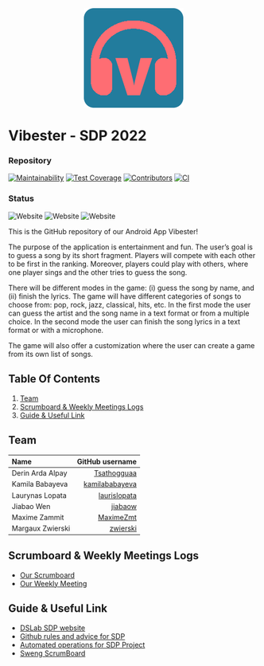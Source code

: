 <div align="center"> <img src="app/src/main/res/drawable/logo.png" align=center></img> </div>

# Vibester - SDP 2022

### Repository

[![Maintainability](https://img.shields.io/codeclimate/maintainability/MaximeZmt/SDP_2022-Vibester?style=flat-square&logo=codeclimate&logoColor=white&color=227C9D)](https://codeclimate.com/github/MaximeZmt/SDP_2022-Vibester/maintainability)
[![Test Coverage](https://img.shields.io/codeclimate/coverage/MaximeZmt/SDP_2022-Vibester?style=flat-square&logo=codeclimate&logoColor=white&color=227C9D)](https://codeclimate.com/github/MaximeZmt/SDP_2022-Vibester/test_coverage)
[![Contributors](https://img.shields.io/github/contributors/MaximeZmt/SDP_2022-Vibester?style=flat-square&logo=github&logoColor=white&color=227C9D)](https://github.com/MaximeZmt/SDP_2022-Vibester/graphs/contributors)
[![CI](https://img.shields.io/cirrus/github/MaximeZmt/SDP_2022-Vibester?style=flat-square&logo=github&logoColor=white&color=227C9D)](https://cirrus-ci.com/github/MaximeZmt/SDP_2022-Vibester)

### Status

![Website](https://img.shields.io/website?down_color=FE6D73&down_message=offline&label=Lyrics%20API&style=flat-square&up_color=17c3b2&up_message=online&url=https%3A%2F%2Fapi.lyrics.ovh%2Fv1%2Fimagine%2Bdragons%2Fradioactive) ![Website](https://img.shields.io/website?down_color=FE6D73&down_message=offline&label=Itunes%20API&style=flat-square&up_color=17c3b2&up_message=online&url=https%3A%2F%2Fitunes.apple.com%2Fus%2Flookup%3Fid%3D1023678453) ![Website](https://img.shields.io/website?down_color=FE6D73&down_message=offline&label=LastFM%20API&style=flat-square&up_color=17c3b2&up_message=online&url=https%3A%2F%2Fws.audioscrobbler.com%2F)    


This is the GitHub repository of our Android App Vibester!

The purpose of the application is entertainment and fun. The user’s goal is to guess a song by its short fragment. Players will compete with each other to be first in the ranking. Moreover, players could play with others, where one player sings and the other tries to guess the song.

There will be different modes in the game: (i) guess the song by name, and (ii) finish the lyrics. The game will have different categories of songs to choose from: pop, rock, jazz, classical, hits, etc. In the first mode the user can guess the artist and the song name in a text format or from a multiple choice. In the second mode the user can finish the song lyrics in a text format or with a microphone.

The game will also offer a customization where the user can create a game from its own list of songs.



## Table Of Contents

1. [Team](#team)
2. [Scrumboard & Weekly Meetings Logs](#devLogs)
3. [Guide & Useful Link](#guideAndLink)



## Team <a name="team"></a>

| Name             |                                     GitHub username |
| :--------------- | --------------------------------------------------: |
| Derin Arda Alpay |       [Tsathogguaa](https://github.com/Tsathogguaa) |
| Kamila Babayeva  | [kamilababayeva](https://github.com/kamilababayeva) |
| Laurynas Lopata  |     [laurislopata](https://github.com/laurislopata) |
| Jiabao Wen       |               [jiabaow](https://github.com/jiabaow) |
| Maxime Zammit    |           [MaximeZmt](https://github.com/MaximeZmt) |
| Margaux Zwierski |             [zwierski](https://github.com/zwierski) |



## Scrumboard & Weekly Meetings Logs <a name="devLogs"></a>

- [Our Scrumboard](https://github.com/MaximeZmt/SDP_2022-Vibester/projects/1)
- [Our Weekly Meeting](https://github.com/MaximeZmt/SDP_2022-Vibester/wiki)



## Guide & Useful Link <a name="guideAndLink"></a>

- [DSLab SDP website](https://dslab.epfl.ch/teaching/sweng/proj)
- [Github rules and advice for SDP](https://github.com/sweng-epfl/public/blob/main/sdp/guides/GitHub.md)
- [Automated operations for SDP Project](https://github.com/sweng-epfl/public/blob/main/sdp/guides/Operations.md)
- [Sweng ScrumBoard](https://github.com/sweng-epfl/public/blob/main/exercises/dev-processes/scrum-board.md)




